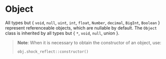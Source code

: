 # Object

All types but \{ `void`, `null`, `uint`, `int`, `float`, `Number`, `decimal`, `BigInt`, `Boolean` \} represent referenceable objects, which are nullable by default. The `Object` class is inherited by all types but \{ `*`, `void`, `null`, union \}.

<blockquote>

**Note**: When it is necessary to obtain the constructor of an object, use:

```
obj.shock_reflect::constructor()
```

</blockquote>